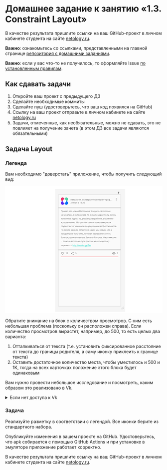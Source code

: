 # Домашнее задание к занятию «1.3. Constraint Layout»

В качестве результата пришлите ссылки на ваш GitHub-проект в личном кабинете студента на сайте [netology.ru](https://netology.ru).

**Важно**: ознакомьтесь со ссылками, представленными на главной странице [репозитория с домашними заданиями](../README.md).

**Важно**: если у вас что-то не получилось, то оформляйте Issue [по установленным правилам](../report-requirements.md).

## Как сдавать задачи

1. Откройте ваш проект с предыдущего ДЗ
1. Сделайте необходимые коммиты
1. Сделайте пуш (удостоверьтесь, что ваш код появился на GitHub)
1. Ссылку на ваш проект отправьте в личном кабинете на сайте [netology.ru](https://netology.ru)
1. Задачи, отмеченные, как необязательные, можно не сдавать, это не повлияет на получение зачета (в этом ДЗ все задачи являются обязательными)

## Задача Layout

### Легенда

Вам необходимо "доверстать" приложение, чтобы получить следующий вид:

![](pic/layout.png)

Обратите внимание на блок с количеством просмотров. С ним есть небольшая проблема (поскольку он расположен справа). Если количество просмотров вырастет, например, до 500, то есть целых два варианта:
1. Отталкиваться от текста (т.е. установить фиксированное расстояние от текста до границы родителя, а саму иконку приклеить к границе текста)
1. Оставить достаточное количество места, чтобы уместилось и 500 и 1К, тогда на всех карточках положение этого блока будет одинаковым

Вам нужно провести небольшое исследование и посмотреть, каким образом это реализовано в Vk.

<details>
<summary>Если нет доступа к Vk</summary>

Если у вас нет доступа к Vk, мы сделали для вас скриншот:

![](pic/vk.png)

</details>

### Задача

Реализуйте разметку в соответствии с легендой. Все иконки берите из стандартного набора.

Опубликуйте изменения в вашем проекте на GitHub. Удостоверьтесь, что apk собирается с помощью GitHub Actions и при установке в эмуляторе приложение работает корректно.

В качестве результата пришлите ссылку на ваш GitHub-проект в личном кабинете студента на сайте [netology.ru](https://netology.ru).
